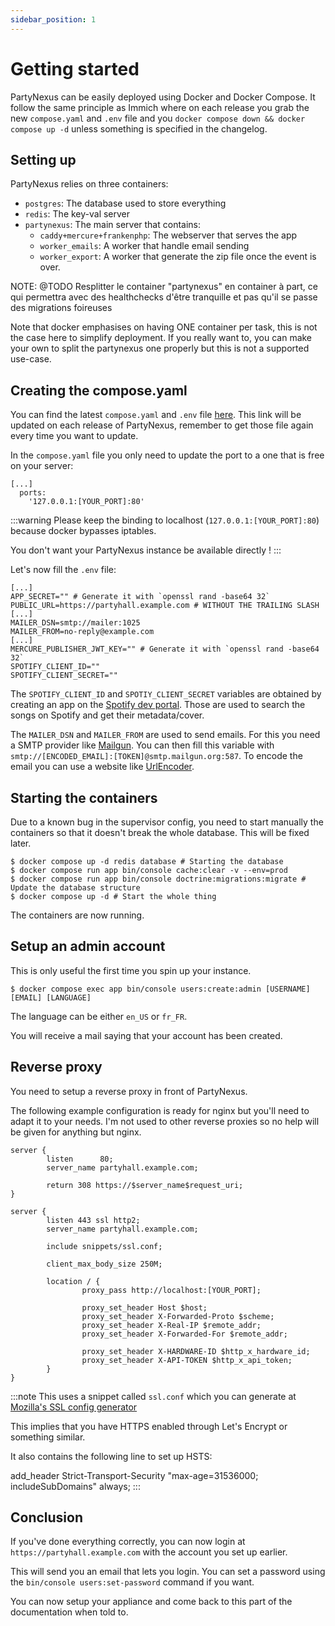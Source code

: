 ```yaml
---
sidebar_position: 1
---
```


# Getting started

PartyNexus can be easily deployed using Docker and Docker Compose. It follow the same principle as Immich where on each release you grab the new `compose.yaml` and `.env` file and you `docker compose down && docker compose up -d` unless something is specified in the changelog.

## Setting up

PartyNexus relies on three containers:
- `postgres`: The database used to store everything
- `redis`: The key-val server
- `partynexus`: The main server that contains:
  - `caddy+mercure+frankenphp`: The webserver that serves the app
  - `worker_emails`: A worker that handle email sending
  - `worker_export`: A worker that generate the zip file once the event is over.

NOTE: @TODO Resplitter le container "partynexus" en container à part, ce qui permettra avec des healthchecks d'être tranquille et pas qu'il se passe des migrations foireuses

Note that docker emphasises on having ONE container per task, this is not the case here to simplify deployment. If you really want to, you can make your own to split the partynexus one properly but this is not a supported use-case.

## Creating the compose.yaml

You can find the latest `compose.yaml` and `.env` file [here](https://github.com/PartyHall/partynexus/tree/v0.1.15/contrib). This link will be updated on each release of PartyNexus, remember to get those file again every time you want to update.

In the `compose.yaml` file you only need to update the port to a one that is free on your server:
```
[...]
  ports:
    '127.0.0.1:[YOUR_PORT]:80'
```

:::warning
Please keep the binding to localhost (`127.0.0.1:[YOUR_PORT]:80`)
because docker bypasses iptables.

You don't want your PartyNexus instance be available directly !
:::

Let's now fill the `.env` file:
```
[...]
APP_SECRET="" # Generate it with `openssl rand -base64 32`
PUBLIC_URL=https://partyhall.example.com # WITHOUT THE TRAILING SLASH
[...]
MAILER_DSN=smtp://mailer:1025
MAILER_FROM=no-reply@example.com
[...]
MERCURE_PUBLISHER_JWT_KEY="" # Generate it with `openssl rand -base64 32`
SPOTIFY_CLIENT_ID=""
SPOTIFY_CLIENT_SECRET=""
```

The `SPOTIFY_CLIENT_ID` and `SPOTIY_CLIENT_SECRET` variables are obtained by creating an app on the [Spotify dev portal](https://developer.spotify.com/). Those are used to search the songs on Spotify and get their metadata/cover.

The `MAILER_DSN` and `MAILER_FROM` are used to send emails. For this you need a SMTP provider like [Mailgun](https://www.mailgun.com/). You can then fill this variable with `smtp://[ENCODED_EMAIL]:[TOKEN]@smtp.mailgun.org:587`. To encode the email you can use a website like [UrlEncoder](https://www.urlencoder.org/).

## Starting the containers

Due to a known bug in the supervisor config, you need to start manually the containers so that it doesn't break the whole database. This will be fixed later.

```
$ docker compose up -d redis database # Starting the database
$ docker compose run app bin/console cache:clear -v --env=prod
$ docker compose run app bin/console doctrine:migrations:migrate # Update the database structure
$ docker compose up -d # Start the whole thing
```

The containers are now running.

## Setup an admin account

This is only useful the first time you spin up your instance.

```
$ docker compose exec app bin/console users:create:admin [USERNAME] [EMAIL] [LANGUAGE]
```

The language can be either `en_US` or `fr_FR`.

You will receive a mail saying that your account has been created.

## Reverse proxy

You need to setup a reverse proxy in front of PartyNexus.

The following example configuration is ready for nginx but you'll need to adapt it to your needs. I'm not used to other reverse proxies so no help will be given for anything but nginx.

```
server {
        listen      80;
        server_name partyhall.example.com;

        return 308 https://$server_name$request_uri;
}

server {
        listen 443 ssl http2;
        server_name partyhall.example.com;

        include snippets/ssl.conf;

        client_max_body_size 250M;

        location / {
                proxy_pass http://localhost:[YOUR_PORT];

                proxy_set_header Host $host;
                proxy_set_header X-Forwarded-Proto $scheme;
                proxy_set_header X-Real-IP $remote_addr;
                proxy_set_header X-Forwarded-For $remote_addr;

                proxy_set_header X-HARDWARE-ID $http_x_hardware_id;
                proxy_set_header X-API-TOKEN $http_x_api_token;
        }
}
```

:::note
This uses a snippet called `ssl.conf` which you can generate
at [Mozilla's SSL config generator](https://ssl-config.mozilla.org)

This implies that you have HTTPS enabled through Let's Encrypt or 
something similar.

It also contains the following line to set up HSTS:

add_header Strict-Transport-Security "max-age=31536000; includeSubDomains" always;
:::


## Conclusion

If you've done everything correctly, you can now login at `https://partyhall.example.com` with the account you set up earlier.

This will send you an email that lets you login. You can set a password using the `bin/console users:set-password` command if you want.

You can now setup your appliance and come back to this part of the documentation when told to.